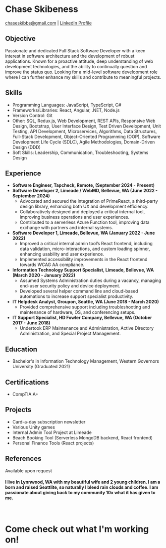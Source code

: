 # Chase Skibeness
[chaseskibbs@gmail.com](mailto:chaseskibbs@gmail.com) | [LinkedIn Profile](https://www.linkedin.com/in/chase-skibeness/)

## Objective
Passionate and dedicated Full Stack Software Developer with a keen interest in software architecture and the development of robust applications. Known for a proactive attitude, deep understanding of web development technologies, and the ability to continually question and improve the status quo. Looking for a mid-level software development role where I can further enhance my skills and contribute to meaningful projects.

## Skills
- Programming Languages: JavaScript, TypeScript, C#
- Frameworks/Libraries: React, Angular, .NET, Node.js
- Version Control: Git
- Other: SQL, Redux.js, Web Development, REST APIs, Responsive Web Design, Bootstrap, User Interface Design, Test Driven Development, Unit Testing, API Development, Microservices, Algorithms, Data Structures, Full-Stack Development, Object-Oriented Programming (OOP), Software Development Life Cycle (SDLC), Agile Methodologies, Domain-Driven Design (DDD)
- Soft Skills: Leadership, Communication, Troubleshooting, Systems Design

## Experience
- **Software Engineer, Tapcheck, Remote, (September 2024 - Present)** 
- **Software Developer 2, Limeade / WebMD, Bellevue, WA (June 2022 - September 2024)**
  - Advocated and secured the integration of PrimeReact, a third-party design library, enhancing both UX and development efficiency.
  - Collaboratively designed and deployed a critical internal tool, improving business operations and user experiences.
  - Contributed to a serverless Azure Function tool, improving data exchange with partners and internal systems.
- **Software Developer 1, Limeade, Bellevue, WA (January 2022 - June 2022)**
  - Improved a critical internal admin tool’s React frontend, including data validation, micro-interactions, and custom loading spinner, enhancing usability and user experience.
  - Implemented accessibility improvements in the React frontend towards WCAG AA compliance.
- **Information Technology Support Specialist, Limeade, Bellevue, WA (March 2020 - January 2022)**
  - Assumed Systems Administration duties during a vacancy, managing end-user security policy and device deployment.
  - Developed several helper command line and cloud-based automations to increase support specialist productivity.
- **IT Helpdesk Analyst, Groupon, Seattle, WA (June 2018 - March 2020)**
  - Provided comprehensive support including troubleshooting and maintenance of hardware, OS, and conferencing setups.
- **IT Support Specialist, HD Fowler Company, Bellevue, WA (October 2017 - June 2018)**
  - Undertook ERP Maintenance and Administration, Active Directory Administration, and Special Project Management.

## Education
- Bachelor's in Information Technology Management, Western Governors University (Graduated 2021)

## Certifications
- CompTIA A+

## Projects
- Card-a-day subscription newsletter
- Various Unity games
- Internal Admin Tool Project at Limeade
- Beach Booking Tool (Serverless MongoDB backend, React frontend)
- Personal Finance Tools (React projects)

## References
Available upon request

#### I live in Lynnwood, WA with my beautiful wife and 2 young children. I am a born and raised Seattlite, so naturally I bleed rain clouds and coffee. I am passionate about giving back to my community 10x what it has given to me.

<br />

# Come check out what I'm working on!
